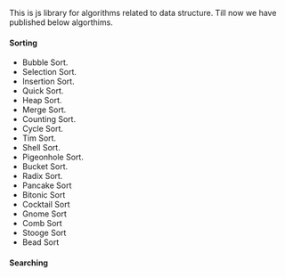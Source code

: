  This is js library for algorithms related to data structure.
 Till now we have published below algorthims.
 #### Sorting
 * Bubble Sort.
 * Selection Sort.
 * Insertion Sort.
 * Quick Sort.
 * Heap Sort.
 * Merge Sort.
 * Counting Sort.
 * Cycle Sort.
 * Tim Sort.
 * Shell Sort.
 * Pigeonhole Sort.
 * Bucket Sort.
 * Radix Sort.
 * Pancake Sort
 * Bitonic Sort
 * Cocktail Sort
 * Gnome Sort
 * Comb Sort
 * Stooge Sort
 * Bead Sort
 
  #### Searching
  
